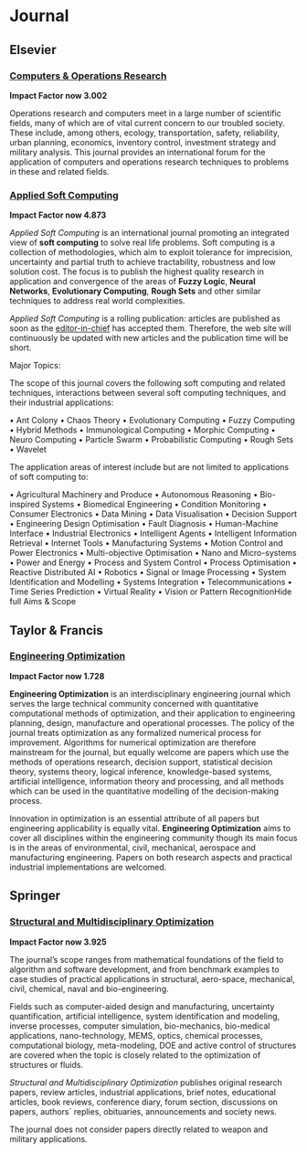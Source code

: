 # Journal 

##  Elsevier
###  [Computers & Operations Research](https://www.journals.elsevier.com/computers-and-operations-research/editorial-board) 

**Impact Factor now 3.002** 

Operations research and computers meet in a large number of scientific fields, many of which are of vital current concern to our troubled society. These include, among others, ecology, transportation, safety, reliability, urban planning, economics, inventory control, investment strategy and military analysis. This journal provides an international forum for the application of computers and operations research techniques to problems in these and related fields. 

### [Applied Soft Computing](https://www.journals.elsevier.com/applied-soft-computing)

**Impact Factor now 4.873** 

*Applied Soft Computing* is an international journal promoting an integrated view of **soft computing** to solve real life problems. Soft computing is a collection of  methodologies, which aim to exploit tolerance for imprecision,  uncertainty and partial truth to achieve tractability, robustness and  low solution cost. The focus is to publish the highest quality research  in application and convergence of the areas of **Fuzzy Logic**, **Neural Networks**, **Evolutionary Computing**, **Rough Sets** and other similar techniques to address real world complexities.

*Applied Soft Computing* is a rolling publication: articles are published as soon as the [editor-in-chief](http://www.journals.elsevier.com/applied-soft-computing/editorial-board/) has accepted them. Therefore, the web site will continuously be updated with new articles and the publication time will be short.

Major Topics:

The scope of this journal covers the following soft computing and related  techniques, interactions between several soft computing techniques, and  their industrial applications:

• Ant Colony
• Chaos Theory
• Evolutionary Computing
• Fuzzy Computing
• Hybrid Methods
• Immunological Computing
• Morphic Computing
• Neuro Computing
• Particle Swarm
• Probabilistic Computing
• Rough Sets
• Wavelet

The application areas of interest include but are not limited to applications of soft computing to:

• Agricultural Machinery and Produce
• Autonomous Reasoning
• Bio-inspired Systems
• Biomedical Engineering
• Condition Monitoring
• Consumer Electronics
• Data Mining
• Data Visualisation
• Decision Support
 • Engineering Design Optimisation
• Fault Diagnosis
• Human-Machine Interface
• Industrial Electronics
• Intelligent Agents
• Intelligent Information Retrieval
• Internet Tools
• Manufacturing Systems
• Motion Control and Power Electronics
• Multi-objective Optimisation
• Nano and Micro-systems
• Power and Energy
• Process and System Control
• Process Optimisation
• Reactive Distributed AI
• Robotics
• Signal or Image Processing
• System Identification and Modelling
 • Systems Integration
• Telecommunications
• Time Series Prediction
• Virtual Reality
• Vision or Pattern RecognitionHide full Aims & Scope            

## Taylor & Francis
###  [Engineering Optimization](https://www.tandfonline.com/action/journalInformation?show=aimsScope&journalCode=geno20)   

**Impact Factor now 1.728** 

**Engineering Optimization**  is an interdisciplinary  engineering journal which serves the large technical community concerned with quantitative computational methods of optimization, and their  application to engineering planning, design, manufacture and operational processes. The policy of the journal treats optimization as any  formalized numerical process for improvement. Algorithms for numerical  optimization are therefore mainstream for the journal, but equally  welcome are papers which use the methods of operations research,  decision support, statistical decision theory, systems theory, logical  inference, knowledge-based systems, artificial intelligence, information theory and processing, and all methods which can be used in the  quantitative modelling of the decision-making process.

Innovation in optimization is an essential attribute of all papers but engineering applicability is equally vital.  **Engineering Optimization**  aims to cover all disciplines within the engineering community though  its main focus is in the areas of environmental, civil, mechanical,  aerospace and manufacturing engineering. Papers on both research aspects and practical industrial implementations are welcomed.

## Springer
### [Structural and Multidisciplinary Optimization](https://link.springer.com/journal/158) 

**Impact Factor now 3.925** 

The journal’s scope ranges from mathematical foundations of the field to algorithm and software development, and from benchmark examples to  case studies of practical applications in structural, aero-space,  mechanical, civil, chemical, naval and bio-engineering. 

Fields such as computer-aided design and manufacturing,  uncertainty quantification, artificial intelligence, system  identification and modeling, inverse processes, computer simulation,  bio-mechanics, bio-medical applications, nano-technology, MEMS, optics,  chemical processes, computational biology, meta-modeling, DOE and active control of structures are covered when the topic is closely related to  the optimization of structures or fluids. 

*Structural and Multidisciplinary Optimization* publishes  original research papers, review articles, industrial applications,  brief notes, educational articles, book reviews, conference diary, forum section, discussions on papers, authors´ replies, obituaries,  announcements and society news.

The journal does not consider papers directly related to weapon and military applications.